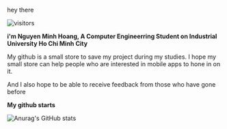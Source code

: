 hey there 

![visitors](https://visitor-badge.laobi.icu/badge?page_id=minhhoang-00.visitor-badge)

**i'm Nguyen Minh Hoang, A Computer Engineerring Student on Industrial University Ho Chi Minh City**

My github is a small store to save my project during my studies. I hope my small store can help people who are interested in mobile apps to hone in on it.

And I also hope to be able to receive feedback from those who have gone before 
 
**My github starts**

![Anurag's GitHub stats](https://github-readme-stats.vercel.app/api?username=minhhoang-00&show_icons=true&theme=radical)

